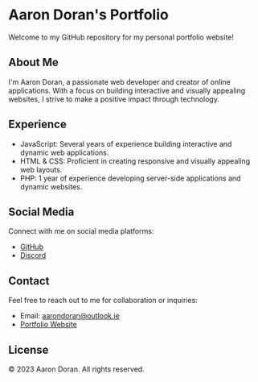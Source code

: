 # Aaron Doran's Portfolio

Welcome to my GitHub repository for my personal portfolio website!

## About Me

I'm Aaron Doran, a passionate web developer and creator of online applications. With a focus on building interactive and visually appealing websites, I strive to make a positive impact through technology.

## Experience

- JavaScript: Several years of experience building interactive and dynamic web applications.
- HTML & CSS: Proficient in creating responsive and visually appealing web layouts.
- PHP: 1 year of experience developing server-side applications and dynamic websites.

## Social Media

Connect with me on social media platforms:

- [GitHub](https://github.com/Aarondoran)
- [Discord](https://discordapp.com/users/1059184281605378078)
## Contact

Feel free to reach out to me for collaboration or inquiries:

- Email: aarondoran@outlook.ie
- [Portfolio Website](https://aarondoran.github.io/Aarondoran)

## License

© 2023 Aaron Doran. All rights reserved.

